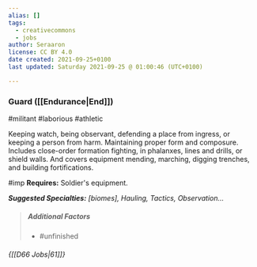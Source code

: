 ```yaml
---
alias: []
tags:
  - creativecommons
  - jobs
author: Seraaron
license: CC BY 4.0
date created: 2021-09-25+0100
last updated: Saturday 2021-09-25 @ 01:00:46 (UTC+0100)

---
```


### Guard ([[Endurance|End]])

#militant #laborious #athletic 

Keeping watch, being observant, defending a place from ingress, or keeping a person from harm. Maintaining proper form and composure. Includes close-order formation fighting, in phalanxes, lines and drills, or shield walls. And covers equipment mending, marching, digging trenches, and building fortifications.

#imp **Requires:** Soldier's equipment.

_**Suggested Specialties:** [biomes], Hauling, Tactics, Observation…_

> ##### Additional Factors
>
> -   #unfinished

###### {[[D66 Jobs|61]]}
